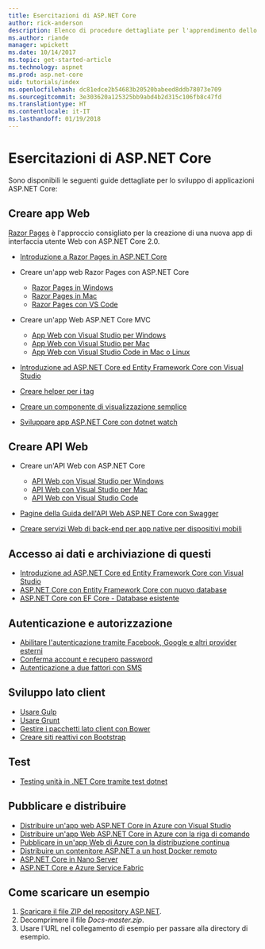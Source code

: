 ```yaml
---
title: Esercitazioni di ASP.NET Core
author: rick-anderson
description: Elenco di procedure dettagliate per l'apprendimento dello sviluppo di applicazioni ASP.NET Core.
ms.author: riande
manager: wpickett
ms.date: 10/14/2017
ms.topic: get-started-article
ms.technology: aspnet
ms.prod: asp.net-core
uid: tutorials/index
ms.openlocfilehash: dc81edce2b54683b20520babeed8ddb78073e709
ms.sourcegitcommit: 3e303620a125325bb9abd4b2d315c106fb8c47fd
ms.translationtype: HT
ms.contentlocale: it-IT
ms.lasthandoff: 01/19/2018
---
```

# <a name="aspnet-core-tutorials"></a>Esercitazioni di ASP.NET Core

Sono disponibili le seguenti guide dettagliate per lo sviluppo di applicazioni ASP.NET Core:

## <a name="build-web-apps"></a>Creare app Web

[Razor Pages](xref:mvc/razor-pages/index) è l'approccio consigliato per la creazione di una nuova app di interfaccia utente Web con ASP.NET Core 2.0.

* [Introduzione a Razor Pages in ASP.NET Core](xref:mvc/razor-pages/index)
* Creare un'app web Razor Pages con ASP.NET Core

   * [Razor Pages in Windows](xref:tutorials/razor-pages/index)
   * [Razor Pages in Mac](xref:tutorials/razor-pages-mac/index)
   * [Razor Pages con VS Code](xref:tutorials/razor-pages-vsc/index)  

* Creare un'app Web ASP.NET Core MVC

   * [App Web con Visual Studio per Windows](first-mvc-app/index.md)
   * [App Web con Visual Studio per Mac](first-mvc-app-mac/index.md)
   * [App Web con Visual Studio Code in Mac o Linux](first-mvc-app-xplat/index.md)

* [Introduzione ad ASP.NET Core ed Entity Framework Core con Visual Studio](../data/ef-mvc/index.md)
* [Creare helper per i tag](../mvc/views/tag-helpers/authoring.md)
* [Creare un componente di visualizzazione semplice](../mvc/views/view-components.md#walkthrough-creating-a-simple-view-component)
* [Sviluppare app ASP.NET Core con dotnet watch](dotnet-watch.md)

## <a name="build-web-apis"></a>Creare API Web
* Creare un'API Web con ASP.NET Core

  * [API Web con Visual Studio per Windows](first-web-api.md)
  * [API Web con Visual Studio per Mac](xref:tutorials/first-web-api-mac)
  * [API Web con Visual Studio Code](web-api-vsc.md)
  
* [Pagine della Guida dell'API Web ASP.NET Core con Swagger](web-api-help-pages-using-swagger.md)
* [Creare servizi Web di back-end per app native per dispositivi mobili](../mobile/native-mobile-backend.md)

## <a name="data-access-and-storage"></a>Accesso ai dati e archiviazione di questi
* [Introduzione ad ASP.NET Core ed Entity Framework Core con Visual Studio](../data/ef-mvc/index.md)
* [ASP.NET Core con Entity Framework Core con nuovo database](https://docs.microsoft.com/ef/core/get-started/aspnetcore/new-db)
* [ASP.NET Core con EF Core - Database esistente](https://docs.microsoft.com/ef/core/get-started/aspnetcore/existing-db)

## <a name="authentication-and-authorization"></a>Autenticazione e autorizzazione
* [Abilitare l'autenticazione tramite Facebook, Google e altri provider esterni](../security/authentication/social/index.md)
* [Conferma account e recupero password](../security/authentication/accconfirm.md)
* [Autenticazione a due fattori con SMS](../security/authentication/2fa.md)

## <a name="client-side-development"></a>Sviluppo lato client
* [Usare Gulp](../client-side/using-gulp.md)
* [Usare Grunt](../client-side/using-grunt.md)
* [Gestire i pacchetti lato client con Bower](../client-side/bower.md)
* [Creare siti reattivi con Bootstrap](../client-side/bootstrap.md)

## <a name="test"></a>Test
* [Testing unità in .NET Core tramite test dotnet](https://docs.microsoft.com/dotnet/articles/core/testing/unit-testing-with-dotnet-test)

## <a name="publish-and-deploy"></a>Pubblicare e distribuire
* [Distribuire un'app web ASP.NET Core in Azure con Visual Studio](publish-to-azure-webapp-using-vs.md)
* [Distribuire un'app Web ASP.NET Core in Azure con la riga di comando](publish-to-azure-webapp-using-cli.md)
* [Pubblicare in un'app Web di Azure con la distribuzione continua](xref:host-and-deploy/azure-apps/azure-continuous-deployment)
* [Distribuire un contenitore ASP.NET a un host Docker remoto](https://docs.microsoft.com/azure/vs-azure-tools-docker-hosting-web-apps-in-docker)
* [ASP.NET Core in Nano Server](nano-server.md)
* [ASP.NET Core e Azure Service Fabric](https://docs.microsoft.com/azure/service-fabric/service-fabric-add-a-web-frontend)

<a name="download"></a> 
## <a name="how-to-download-a-sample"></a>Come scaricare un esempio
1. [Scaricare il file ZIP del repository ASP.NET](https://codeload.github.com/aspnet/Docs/zip/master).
1. Decomprimere il file *Docs-master.zip*.
1. Usare l'URL nel collegamento di esempio per passare alla directory di esempio. 
